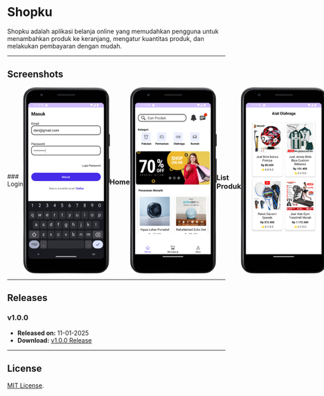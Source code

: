 # Shopku

Shopku adalah aplikasi belanja online yang memudahkan pengguna untuk menambahkan produk ke keranjang, mengatur kuantitas produk, dan melakukan pembayaran dengan mudah.

---

## Screenshots
<div style="display: flex; justify-content: space-around; align-items: center;">
### Login
<img src="Screenshot_Login.png" width="200"/>

### Home
<img src="Screenshot_Home.png" width="200"/>

### List Produk
<img src="Screenshot_Kategori_Olahraga.png" width="200"/>

### Keranjang
<img src="Screenshot_Keranjang.png" width="200"/>
</div>

---

## Releases

### v1.0.0
- **Released on:** 11-01-2025
- **Download:** [v1.0.0 Release](https://github.com/derinasrudin1/shopku/releases/tag/v1.0.0)

---

## License
[MIT License](LICENSE).
